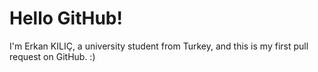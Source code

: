 # Hello GitHub!

I'm Erkan KILIÇ, a university student from Turkey, and this is my first pull request on GitHub. :)
